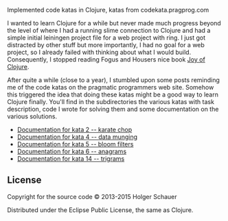 Implemented code katas in Clojure, katas from codekata.pragprog.com

I wanted to learn Clojure for a while but never made much progress beyond the level of where I had a running slime connection to Clojure and had a simple initial leiningen project file for a web project with ring. I just got distracted by other stuff but more importantly, I had no goal for a web project, so I already failed with thinking about what I would build. Consequently, I stopped reading Fogus and Housers nice book [Joy of Clojure](http://joyofclojure.com/).

After quite a while (close to a year), I stumbled upon some posts reminding me of the code katas on the pragmatic programmers web site. Somehow this triggered the idea that doing these katas might be a good way to learn Clojure finally. You'll find in the subdirectories the various katas with task description, code I wrote for solving them and some documentation on the various solutions.

- [Documentation for kata 2 -- karate chop](https://github.com/schaueho/clojure-codekata/blob/master/kata2-chop-binary-search/doc/intro.md)
- [Documentation for kata 4 -- data munging](https://github.com/schaueho/clojure-codekata/blob/master/kata4-data-munging/doc/intro.md)
- [Documentation for kata 5 -- bloom filters](https://github.com/schaueho/clojure-codekata/blob/master/kata5-bloom-filters/doc/intro.md)
- [Documentation for kata 6 -- anagrams](https://github.com/schaueho/clojure-codekata/blob/master/kata6-anagrams/doc/intro.md)
- [Documentation for kata 14 -- trigrams](https://github.com/schaueho/clojure-codekata/blob/master/kata14-trigrams/doc/intro.md)
 

## License

Copyright for the source code © 2013-2015 Holger Schauer

Distributed under the Eclipse Public License, the same as Clojure.
